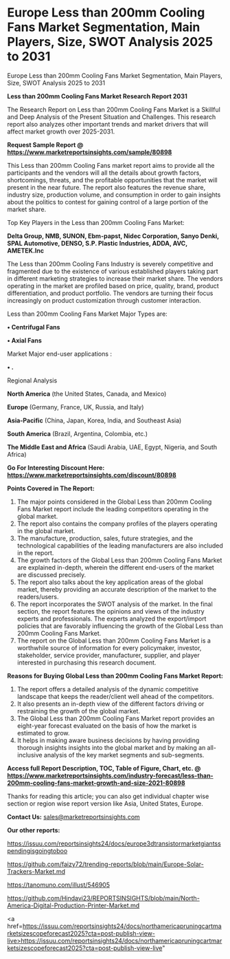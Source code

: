 # Europe Less than 200mm Cooling Fans Market Segmentation, Main Players, Size, SWOT Analysis 2025 to 2031
Europe Less than 200mm Cooling Fans Market Segmentation, Main Players, Size, SWOT Analysis 2025 to 2031

<strong>Less than 200mm Cooling Fans Market Research Report 2031</strong>

The Research Report on Less than 200mm Cooling Fans Market is a Skillful and Deep Analysis of the Present Situation and Challenges. This research report also analyzes other important trends and market drivers that will affect market growth over 2025-2031.

<strong>Request Sample Report @ <a href=https://www.marketreportsinsights.com/sample/80898>https://www.marketreportsinsights.com/sample/80898</a></strong>

This Less than 200mm Cooling Fans market report aims to provide all the participants and the vendors will all the details about growth factors, shortcomings, threats, and the profitable opportunities that the market will present in the near future. The report also features the revenue share, industry size, production volume, and consumption in order to gain insights about the politics to contest for gaining control of a large portion of the market share.

Top Key Players in the Less than 200mm Cooling Fans Market:

<strong>Delta Group, NMB, SUNON, Ebm-papst, Nidec Corporation, Sanyo Denki, SPAL Automotive, DENSO, S.P. Plastic Industries, ADDA, AVC, AMETEK.Inc</strong>

The Less than 200mm Cooling Fans Industry is severely competitive and fragmented due to the existence of various established players taking part in different marketing strategies to increase their market share. The vendors operating in the market are profiled based on price, quality, brand, product differentiation, and product portfolio. The vendors are turning their focus increasingly on product customization through customer interaction.

Less than 200mm Cooling Fans Market Major Types are:

<strong>• Centrifugal Fans

• Axial Fans</strong>

Market Major end-user applications :

<strong>• .</strong>

Regional Analysis

</u><strong><b>North America</b></strong> (the United States, Canada, and Mexico)

<strong><b>Europe </b></strong>(Germany, France, UK, Russia, and Italy)

<strong><b>Asia-Pacific</b></strong> (China, Japan, Korea, India, and Southeast Asia)

<strong><b>South America</b></strong> (Brazil, Argentina, Colombia, etc.)

<strong><b>The Middle East and Africa</b></strong> (Saudi Arabia, UAE, Egypt, Nigeria, and South Africa)

<strong>Go For Interesting Discount Here: <a href=https://www.marketreportsinsights.com/discount/80898>https://www.marketreportsinsights.com/discount/80898</a></strong>

<strong>Points Covered in The Report:</strong>
<ol>
  <li>The major points considered in the Global Less than 200mm Cooling Fans Market report include the leading competitors operating in the global market.</li>
  <li>The report also contains the company profiles of the players operating in the global market.</li>
  <li>The manufacture, production, sales, future strategies, and the technological capabilities of the leading manufacturers are also included in the report.</li>
  <li>The growth factors of the Global Less than 200mm Cooling Fans Market are explained in-depth, wherein the different end-users of the market are discussed precisely.</li>
  <li>The report also talks about the key application areas of the global market, thereby providing an accurate description of the market to the readers/users.</li>
  <li>The report incorporates the SWOT analysis of the market. In the final section, the report features the opinions and views of the industry experts and professionals. The experts analyzed the export/import policies that are favorably influencing the growth of the Global Less than 200mm Cooling Fans Market.</li>
  <li>The report on the Global Less than 200mm Cooling Fans Market is a worthwhile source of information for every policymaker, investor, stakeholder, service provider, manufacturer, supplier, and player interested in purchasing this research document.</li>
</ol>
<strong>Reasons for Buying Global Less than 200mm Cooling Fans Market Report:</strong>

<ol>
  <li>The report offers a detailed analysis of the dynamic competitive landscape that keeps the reader/client well ahead of the competitors.</li>
  <li>It also presents an in-depth view of the different factors driving or restraining the growth of the global market.</li>
  <li>The Global Less than 200mm Cooling Fans Market report provides an eight-year forecast evaluated on the basis of how the market is estimated to grow.</li>
  <li>It helps in making aware business decisions by having providing thorough insights insights into the global market and by making an all-inclusive analysis of the key market segments and sub-segments.</li>
</ol>
<strong>Access full Report Description, TOC, Table of Figure, Chart, etc. @ <a href=https://www.marketreportsinsights.com/industry-forecast/less-than-200mm-cooling-fans-market-growth-and-size-2021-80898>https://www.marketreportsinsights.com/industry-forecast/less-than-200mm-cooling-fans-market-growth-and-size-2021-80898</a></strong>


Thanks for reading this article; you can also get individual chapter wise section or region wise report version like Asia, United States, Europe.

<strong>Contact Us:</strong>
sales@marketreportsinsights.com

<strong>Our other reports:</strong>

<a href=https://issuu.com/reportsinsights24/docs/europe3dtransistormarketgiantsspendingisgoingtoboo>https://issuu.com/reportsinsights24/docs/europe3dtransistormarketgiantsspendingisgoingtoboo</a>

<a href=https://github.com/faizy72/trending-reports/blob/main/Europe-Solar-Trackers-Market.md>https://github.com/faizy72/trending-reports/blob/main/Europe-Solar-Trackers-Market.md</a>

<a href=https://tanomuno.com/illust/546905>https://tanomuno.com/illust/546905</a>

<a href=https://github.com/Hindavi23/REPORTSINSIGHTS/blob/main/North-America-Digital-Production-Printer-Market.md>https://github.com/Hindavi23/REPORTSINSIGHTS/blob/main/North-America-Digital-Production-Printer-Market.md</a>

<a href=https://issuu.com/reportsinsights24/docs/northamericapruningcartmarketsizescopeforecast2025?cta=post-publish-view-live>https://issuu.com/reportsinsights24/docs/northamericapruningcartmarketsizescopeforecast2025?cta=post-publish-view-live</a>"
